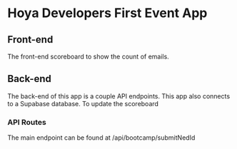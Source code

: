 # Hoya Developers First Event App

## Front-end
The front-end scoreboard to show the count of emails.

## Back-end
The back-end of this app is a couple API endpoints. 
This app also connects to a Supabase database. To update the scoreboard 

### API Routes
The main endpoint can be found at /api/bootcamp/submitNedId